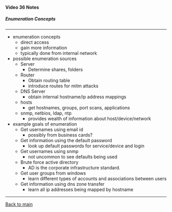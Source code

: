 #### Video 36 Notes

##### Enumeration Concepts

---

- enumeration concepts
  - direct access
  - gain more information
  - typically done from internal network
- possible enumeration sources
  - Server
    - Determine shares, folders 
  - Router
    - Obtain routing table
    - introduce routes for mitm attacks
  - DNS Server
    - obtain internal hostname/ip address mappings
  - hosts
    - get hostnames, groups, port scans, applications
  - snmp, netbios, ldap, ntp
    - provides wealth of information about host/device/network
- example goals of enumeration
  - Get usernames using email id
    - possibly from business cards?
  - Get information using the default password
    - look up default passwords for service/device and login
  - Get usernames using snmp
    - not uncommon to see defaults being used
  - Brute force active directory
    - AD is the corporate infrastructure standard. 
  - Get user groups from windows
    - learn different types of accounts and associations between users
  - Get information using dns zone transfer
    - learn all ip addresses being mapped by hostname

---

[Back to main](https://github.com/rot0xd/CBTNuggets/blob/master/CEHv9/README.md)

